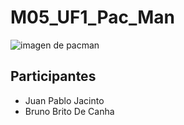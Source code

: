 # M05_UF1_Pac_Man
![imagen de pacman](https://cloudfront-eu-central-1.images.arcpublishing.com/prisa/U55KB44VIO43FECCAMOE5UAB5Q.jpg)
## Participantes
 - Juan Pablo Jacinto
 - Bruno Brito De Canha
 
